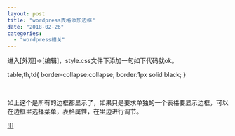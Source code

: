 ```yaml
---
layout: post
title: "wordpress表格添加边框"
date: "2018-02-26"
categories: 
  - "wordpress相关"
---
```


进入\[外观\]→\[编辑\]，style.css文件下添加一句如下代码就ok。

table,th,td{ border-collapse:collapse; border:1px solid black; }

 

如上这个是所有的边框都显示了，如果只是要求单独的一个表格要显示边框，可以在边框里选择菜单，表格属性，在里边进行调节。

[![]](http://127.0.0.1/wp-content/uploads/2018/02/KIFLDO9A@U4NB0TE1FI.png)
